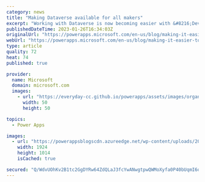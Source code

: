 ```yaml
---
category: news
title: "Making Dataverse available for all makers"
excerpt: "Working with Dataverse is now becoming easier with &#8216;Developer environment&#8217; that comes with premium capabilities, without any additional cost. You can work on Power Platform using Dataverse for building applications where now you can work with relationship modeling in Canvas applications,"
publishedDateTime: 2023-01-26T16:34:03Z
originalUrl: "https://powerapps.microsoft.com/en-us/blog/making-it-easier-to-work-with-dataverse/"
webUrl: "https://powerapps.microsoft.com/en-us/blog/making-it-easier-to-work-with-dataverse/"
type: article
quality: 72
heat: 74
published: true

provider:
  name: Microsoft
  domain: microsoft.com
  images:
    - url: "https://everyday-cc.github.io/powerapps/assets/images/organizations/microsoft.com-50x50.jpg"
      width: 50
      height: 50

topics:
  - Power Apps

images:
  - url: "https://powerappsblogscdn.azureedge.net/wp-content/uploads/2023/01/PreviewDemo-7.gif"
    width: 1924
    height: 1014
    isCached: true

secured: "Q/WdvUOhKv2B1tc2GgDYRw64ZdQLaJ3fcYwANwgtpwQWMoXyfa0P40bUqmI6qC0lGwRO9+DkWZZzJlkQicwO+m6W+NV0vVQeESd2S3MHPNkIH0euE5JlMeYGoX9VjxBn5kDYKsqDHZrCgdQpp8okN4A5utVDki4YakTotKWy2H3lajss/99eCezPHYk4EQLcm5YJF3uwgp514cAnGR8albtzawoZ9guz7SggTbQRgoZC+v/YIZuOHx7IHsnO/GJaMe8RIQ7g0haXgonhR2qhis3AyLWuiDXmfiWHko9wVltT/IF+3Lx2+8MV/WSaSvJD3HvNCWiehZhNIcRC570RCDFOZltf858QqR/Kf/FN61k=;RT70I1+ebzIIfW6seLBxBQ=="
---
```


